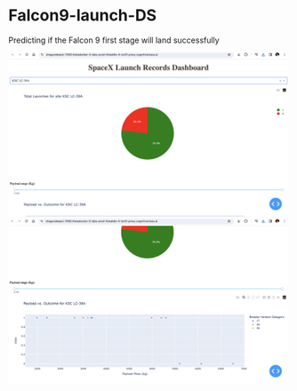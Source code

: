 # Falcon9-launch-DS
Predicting if the Falcon 9 first stage will land successfully

![SpaceX Launch Records Dashboard](https://github.com/axiom19/Falcon9-launch-DS/blob/b9b2c26c35a1273d6a59b9136d95ea9255335390/Dash%20App%201.png)
<br>
![SpaceX Launch Records Dashboard 2](https://github.com/axiom19/Falcon9-launch-DS/blob/b9b2c26c35a1273d6a59b9136d95ea9255335390/Dash%20App2.png)

